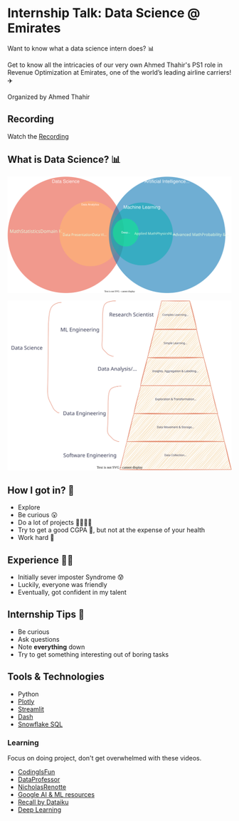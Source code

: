 # Internship Talk: Data Science @ Emirates

Want to know what a data science intern does? 📊
 
Get to know all the intricacies of our very own Ahmed Thahir's PS1 role in Revenue Optimization at Emirates, one of the world’s leading airline carriers! ✈️

Organized by Ahmed Thahir

## Recording

Watch the [Recording](https://drive.google.com/file/d/1oLJLu7ZZ_RVAZpnjiAoyV_yJcDbwiSSS/view?usp=sharing)

## What is Data Science? 📊

![Overview of DS, AI, ML, DL](assets/overview_ai_ml_dl_ds.svg)

![Data Roles](assets/Data_Roles.svg)

## How I got in? 🤔

- Explore 
- Be curious 😮
- Do a lot of projects 👩‍💻👨‍💻
- Try to get a good CGPA 🏫, but not at the expense of your health
- Work hard 💪

## Experience 👨‍💻

- Initially sever imposter Syndrome 😰
- Luckily, everyone was friendly
- Eventually, got confident in my talent

## Internship Tips 📝

- Be curious
- Ask questions
- Note **everything** down
- Try to get something interesting out of boring tasks

## Tools & Technologies

- Python
- [Plotly](https://youtu.be/PqUaDvbczbI)
- [Streamlit](https://youtu.be/VqgUkExPvLY)
- [Dash](https://youtu.be/XOFrvzWFM7Y)
- [Snowflake SQL](https://youtu.be/9PBvVeCQi0w)

### Learning

Focus on doing project, don't get overwhelmed with these videos.

- [CodingIsFun](https://www.youtube.com/@CodingIsFun/videos)
- [DataProfessor](https://www.youtube.com/@DataProfessor/videos)
- [NicholasRenotte](https://www.youtube.com/@NicholasRenotte/videos)
- [Google AI & ML resources](https://ai.google/education)
- [Recall by Dataiku](https://www.youtube.com/@RecallbyDataiku/videos)
- [Deep Learning](https://www.youtube.com/@Deeplearningai/videos)
